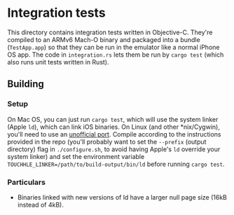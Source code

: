 Integration tests
=================

This directory contains integration tests written in Objective-C. They're compiled to an ARMv6 Mach-O binary and packaged into a bundle (`TestApp.app`) so that they can be run in the emulator like a normal iPhone OS app. The code in `integration.rs` lets them be run by `cargo test` (which also runs unit tests written in Rust).

Building
--------

### Setup

On Mac OS, you can just run `cargo test`, which will use the system linker (Apple `ld`), which can link iOS binaries. On Linux (and other *nix/Cygwin), you'll need to use an [unofficial port](https://github.com/tpoechtrager/cctools-port/tree/master). Compile according to the instructions provided in the repo (you'll probably want to set the `--prefix` (output directory) flag in `./configure.sh`, to avoid having Apple's `ld` override your system linker) and set the environment variable `TOUCHHLE_LINKER=/path/to/build-output/bin/ld` before running `cargo test`.

### Particulars

- Binaries linked with new versions of ld have a larger null page size (16kB instead of 4kB).
